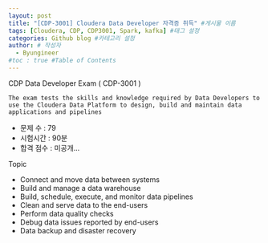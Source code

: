 ```yaml
---
layout: post
title: "[CDP-3001] Cloudera Data Developer 자격증 취득" #게시물 이름
tags: [Cloudera, CDP, CDP3001, Spark, kafka] #태그 설정
categories: Github blog #카테고리 설정
author: # 작성자
  - Byungineer
#toc : true #Table of Contents
---
```


CDP Data Developer Exam ( CDP-3001 )

`The exam tests the skills and knowledge required by Data Developers to use the Cloudera Data Platform to design, build and maintain data applications and pipelines`

- 문제 수 : 79
- 시험시간 : 90분
- 합격 점수 : 미공개...

Topic
- Connect and move data between systems
- Build and manage a data warehouse
- Build, schedule, execute, and monitor data pipelines
- Clean and serve data to the end-users
- Perform data quality checks
- Debug data issues reported by end-users
- Data backup and disaster recovery
